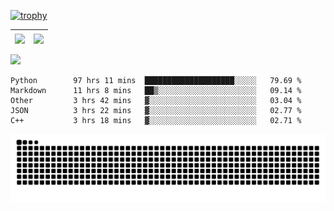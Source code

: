 [![trophy](https://github-profile-trophy.vercel.app/?username=ocss884&column=7)](https://github.com/ocss884)

| <img align="center" src="https://github-readme-stats.vercel.app/api?username=ocss884&show_icons=true&hide_border=true" /> | <img align="center" src="https://github-readme-streak-stats.herokuapp.com?user=ocss884&hide_border=true&date_format=M%20j%5B%2C%20Y%5D&ring=7EDDCF&fire=7EDDCF" /> |
| ------------------------------------------------------------ | ------------------------------------------------------------ |

![](https://komarev.com/ghpvc/?username=ocss884&color=brightgreen)

<!--START_SECTION:waka-->

```text
Python        97 hrs 11 mins  ████████████████████░░░░░   79.69 %
Markdown      11 hrs 8 mins   ██▒░░░░░░░░░░░░░░░░░░░░░░   09.14 %
Other         3 hrs 42 mins   ▓░░░░░░░░░░░░░░░░░░░░░░░░   03.04 %
JSON          3 hrs 22 mins   ▓░░░░░░░░░░░░░░░░░░░░░░░░   02.77 %
C++           3 hrs 18 mins   ▓░░░░░░░░░░░░░░░░░░░░░░░░   02.71 %
```

<!--END_SECTION:waka-->

<p align="center">
   <img src="https://github.com/ocss884/ocss884/blob/output/github-snake.svg" alt="snake">
</p>
